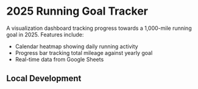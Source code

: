 # 2025 Running Goal Tracker

A visualization dashboard tracking progress towards a 1,000-mile running goal in 2025. Features include:
- Calendar heatmap showing daily running activity
- Progress bar tracking total mileage against yearly goal
- Real-time data from Google Sheets

## Local Development
